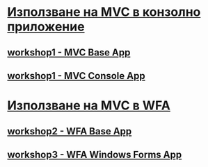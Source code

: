 # [Използване на MVC в конзолно приложение]()
## [workshop1 - MVC Base App](https://github.com/vakovsky/11/tree/main/mvc/workshop/workshop1)
## [workshop1 - MVC Console App](https://github.com/vakovsky/11/tree/main/mvc/workshop/workshop1)
# [Използване на MVC в WFA]()
## [workshop2 - WFA Base App](https://github.com/vakovsky/11/tree/main/mvc/workshop/workshop2)
## [workshop3 - WFA Windows Forms App ](https://github.com/vakovsky/11/tree/main/mvc/workshop/workshop3)
